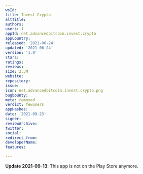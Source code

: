 ```yaml
---
wsId: 
title: Invest Crypto
altTitle: 
authors: 
users: 1
appId: net.advancedbitcoin.invest.crypto
appCountry: 
released: '2021-06-24'
updated: '2021-06-24'
version: '1.0'
stars: 
ratings: 
reviews: 
size: 2.3M
website: 
repository: 
issue: 
icon: net.advancedbitcoin.invest.crypto.png
bugbounty: 
meta: removed
verdict: fewusers
appHashes: 
date: '2021-09-23'
signer: 
reviewArchive: 
twitter: 
social: 
redirect_from: 
developerName: 
features: 

---
```


**Update 2021-09-13**: This app is not on the Play Store anymore.
